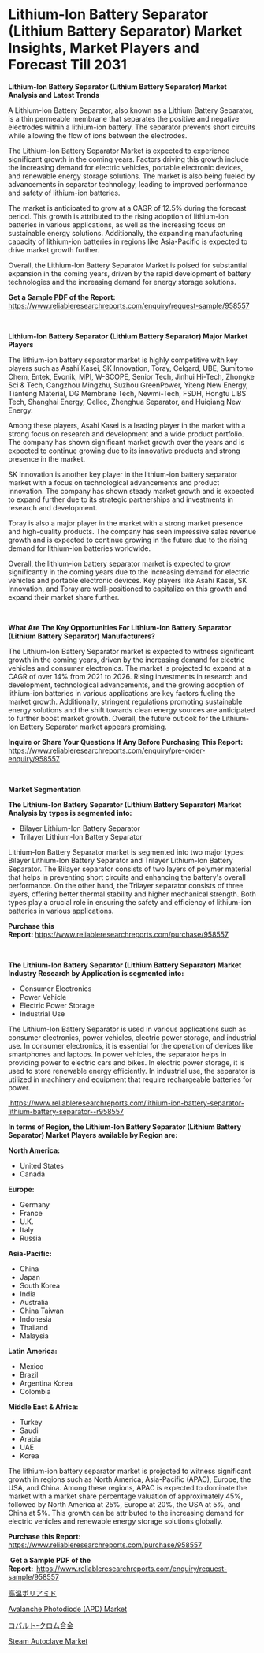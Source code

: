 <p><h1>Lithium-Ion Battery Separator (Lithium Battery Separator) Market Insights, Market Players and Forecast Till 2031</h1></p><p><strong>Lithium-Ion Battery Separator (Lithium Battery Separator) Market Analysis and Latest Trends</strong></p>
<p><p>A Lithium-Ion Battery Separator, also known as a Lithium Battery Separator, is a thin permeable membrane that separates the positive and negative electrodes within a lithium-ion battery. The separator prevents short circuits while allowing the flow of ions between the electrodes. </p><p>The Lithium-Ion Battery Separator Market is expected to experience significant growth in the coming years. Factors driving this growth include the increasing demand for electric vehicles, portable electronic devices, and renewable energy storage solutions. The market is also being fueled by advancements in separator technology, leading to improved performance and safety of lithium-ion batteries.</p><p>The market is anticipated to grow at a CAGR of 12.5% during the forecast period. This growth is attributed to the rising adoption of lithium-ion batteries in various applications, as well as the increasing focus on sustainable energy solutions. Additionally, the expanding manufacturing capacity of lithium-ion batteries in regions like Asia-Pacific is expected to drive market growth further.</p><p>Overall, the Lithium-Ion Battery Separator Market is poised for substantial expansion in the coming years, driven by the rapid development of battery technologies and the increasing demand for energy storage solutions.</p></p>
<p><strong>Get a Sample PDF of the Report:&nbsp;</strong> <a href="https://www.reliableresearchreports.com/enquiry/request-sample/958557">https://www.reliableresearchreports.com/enquiry/request-sample/958557</a></p>
<p>&nbsp;</p>
<p><strong>Lithium-Ion Battery Separator (Lithium Battery Separator) Major Market Players</strong></p>
<p><p>The lithium-ion battery separator market is highly competitive with key players such as Asahi Kasei, SK Innovation, Toray, Celgard, UBE, Sumitomo Chem, Entek, Evonik, MPI, W-SCOPE, Senior Tech, Jinhui Hi-Tech, Zhongke Sci & Tech, Cangzhou Mingzhu, Suzhou GreenPower, Yiteng New Energy, Tianfeng Material, DG Membrane Tech, Newmi-Tech, FSDH, Hongtu LIBS Tech, Shanghai Energy, Gellec, Zhenghua Separator, and Huiqiang New Energy.</p><p>Among these players, Asahi Kasei is a leading player in the market with a strong focus on research and development and a wide product portfolio. The company has shown significant market growth over the years and is expected to continue growing due to its innovative products and strong presence in the market.</p><p>SK Innovation is another key player in the lithium-ion battery separator market with a focus on technological advancements and product innovation. The company has shown steady market growth and is expected to expand further due to its strategic partnerships and investments in research and development.</p><p>Toray is also a major player in the market with a strong market presence and high-quality products. The company has seen impressive sales revenue growth and is expected to continue growing in the future due to the rising demand for lithium-ion batteries worldwide.</p><p>Overall, the lithium-ion battery separator market is expected to grow significantly in the coming years due to the increasing demand for electric vehicles and portable electronic devices. Key players like Asahi Kasei, SK Innovation, and Toray are well-positioned to capitalize on this growth and expand their market share further.</p></p>
<p>&nbsp;</p>
<p><strong>What Are The Key Opportunities For Lithium-Ion Battery Separator (Lithium Battery Separator) Manufacturers?</strong></p>
<p><p>The Lithium-Ion Battery Separator market is expected to witness significant growth in the coming years, driven by the increasing demand for electric vehicles and consumer electronics. The market is projected to expand at a CAGR of over 14% from 2021 to 2026. Rising investments in research and development, technological advancements, and the growing adoption of lithium-ion batteries in various applications are key factors fueling the market growth. Additionally, stringent regulations promoting sustainable energy solutions and the shift towards clean energy sources are anticipated to further boost market growth. Overall, the future outlook for the Lithium-Ion Battery Separator market appears promising.</p></p>
<p><strong>Inquire or Share Your Questions If Any Before Purchasing This Report:</strong> <a href="https://www.reliableresearchreports.com/enquiry/pre-order-enquiry/958557">https://www.reliableresearchreports.com/enquiry/pre-order-enquiry/958557</a></p>
<p>&nbsp;</p>
<p><strong>Market Segmentation</strong></p>
<p><strong>The Lithium-Ion Battery Separator (Lithium Battery Separator) Market Analysis by types is segmented into:</strong></p>
<p><ul><li>Bilayer Lithium-Ion Battery Separator</li><li>Trilayer Lithium-Ion Battery Separator</li></ul></p>
<p><p>Lithium-Ion Battery Separator market is segmented into two major types: Bilayer Lithium-Ion Battery Separator and Trilayer Lithium-Ion Battery Separator. The Bilayer separator consists of two layers of polymer material that helps in preventing short circuits and enhancing the battery's overall performance. On the other hand, the Trilayer separator consists of three layers, offering better thermal stability and higher mechanical strength. Both types play a crucial role in ensuring the safety and efficiency of lithium-ion batteries in various applications.</p></p>
<p><strong>Purchase this Report:&nbsp;</strong><a href="https://www.reliableresearchreports.com/purchase/958557">https://www.reliableresearchreports.com/purchase/958557</a></p>
<p>&nbsp;</p>
<p><strong>The Lithium-Ion Battery Separator (Lithium Battery Separator) Market Industry Research by Application is segmented into:</strong></p>
<p><ul><li>Consumer Electronics</li><li>Power Vehicle</li><li>Electric Power Storage</li><li>Industrial Use</li></ul></p>
<p><p>The Lithium-Ion Battery Separator is used in various applications such as consumer electronics, power vehicles, electric power storage, and industrial use. In consumer electronics, it is essential for the operation of devices like smartphones and laptops. In power vehicles, the separator helps in providing power to electric cars and bikes. In electric power storage, it is used to store renewable energy efficiently. In industrial use, the separator is utilized in machinery and equipment that require rechargeable batteries for power.</p></p>
<p><a href="https://www.reliableresearchreports.com/lithium-ion-battery-separator-lithium-battery-separator--r958557">&nbsp;https://www.reliableresearchreports.com/lithium-ion-battery-separator-lithium-battery-separator--r958557</a></p>
<p><strong>In terms of Region, the Lithium-Ion Battery Separator (Lithium Battery Separator) Market Players available by Region are:</strong></p>
<p>
    <p> <strong> North America: </strong>
        <ul>
            <li>United States</li>
            <li>Canada</li>
        </ul>
        </p> 
    <p> <strong> Europe: </strong>
        <ul>
            <li>Germany</li>
            <li>France</li>
            <li>U.K.</li>
            <li>Italy</li>
            <li>Russia</li>
        </ul>
        </p> 
    <p> <strong> Asia-Pacific: </strong>
        <ul>
            <li>China</li>
            <li>Japan</li>
            <li>South Korea</li>
            <li>India</li>
            <li>Australia</li>
            <li>China Taiwan</li>
            <li>Indonesia</li>
            <li>Thailand</li>
            <li>Malaysia</li>
        </ul>
        </p> 
    <p> <strong> Latin America: </strong>
        <ul>
            <li>Mexico</li>
            <li>Brazil</li>
            <li>Argentina Korea</li>
            <li>Colombia</li>
        </ul>
        </p> 
    <p> <strong> Middle East & Africa: </strong>
        <ul>
            <li>Turkey</li>
            <li>Saudi</li>
            <li>Arabia</li>
            <li>UAE</li>
            <li>Korea</li>
        </ul>
    </p>
    </p>
<p><p>The lithium-ion battery separator market is projected to witness significant growth in regions such as North America, Asia-Pacific (APAC), Europe, the USA, and China. Among these regions, APAC is expected to dominate the market with a market share percentage valuation of approximately 45%, followed by North America at 25%, Europe at 20%, the USA at 5%, and China at 5%. This growth can be attributed to the increasing demand for electric vehicles and renewable energy storage solutions globally.</p></p>
<p><strong>Purchase this Report: </strong><a href="https://www.reliableresearchreports.com/purchase/958557">https://www.reliableresearchreports.com/purchase/958557</a></p>
<p>&nbsp;<strong>Get a Sample PDF of the Report:&nbsp;&nbsp;</strong><a href="https://www.reliableresearchreports.com/enquiry/request-sample/958557">https://www.reliableresearchreports.com/enquiry/request-sample/958557</a></p>
<p><strong></strong></p>
<p><p><a href="https://github.com/CloydAbbott2023/Market-Research-Report-List-1/blob/main/173159584480.md">高温ポリアミド</a></p><p><a href="https://github.com/kufem1/Market-Research-Report-List-2/blob/main/avalanche-photodiode-apd-market.md">Avalanche Photodiode (APD) Market</a></p><p><a href="https://github.com/AaronVargas43/Market-Research-Report-List-1/blob/main/852514384479.md">コバルト-クロム合金</a></p><p><a href="https://github.com/singletonthaxterkelliehr2df/Market-Research-Report-List-2/blob/main/steam-autoclave-market.md">Steam Autoclave Market</a></p></p>